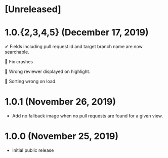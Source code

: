 # [Unreleased]

# 1.0.{2,3,4,5} (December 17, 2019)

✔ Fields including pull request id and target branch name are now searchable.

🐛 Fix crashes

🐛 Wrong reviewer displayed on highlight.

🐛 Sorting wrong on load.

# 1.0.1 (November 26, 2019)

- Add no fallback image when no pull requests are found for a given view.

# 1.0.0 (November 25, 2019)

- Initial public release
